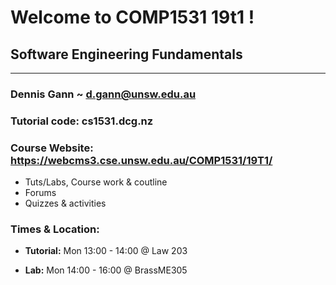 # Welcome to COMP1531 19t1 !
## Software Engineering Fundamentals
---
### Dennis Gann ~ d.gann@unsw.edu.au

### Tutorial code: cs1531.dcg.nz

### Course Website: https://webcms3.cse.unsw.edu.au/COMP1531/19T1/
 - Tuts/Labs, Course work & coutline
 - Forums
 - Quizzes & activities

### Times & Location:
 - <strong>Tutorial:</strong> Mon 13:00 - 14:00 @ Law 203

 - <strong>Lab:</strong> Mon 14:00 - 16:00	@ BrassME305
